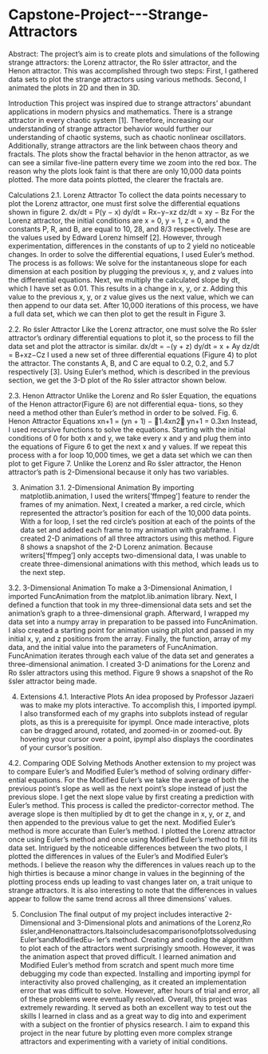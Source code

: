 # Capstone-Project---Strange-Attractors

Abstract: The project’s aim is to create plots and simulations of the following strange attractors: the Lorenz attractor, the Ro ̈ssler attractor, and the Henon attractor. This was accomplished through two steps: First, I gathered data sets to plot the strange attractors using various methods. Second, I animated the plots in 2D and then in 3D.

Introduction
This project was inspired due to strange attractors’ abundant applications in modern physics and mathematics. There is a strange attractor in every chaotic system [1]. Therefore, increasing our understanding of strange attractor behavior would further our understanding of chaotic systems, such as chaotic nonlinear oscillators. Additionally, strange attractors are the link between chaos theory and fractals. The plots show the fractal behavior in the henon attractor, as we can see a similar five-line pattern every time we zoom into the red box. The reason why the plots look faint is that there are only 10,000 data points plotted. The more data points plotted, the clearer the fractals are.

Calculations
2.1. Lorenz Attractor
To collect the data points necessary to plot the Lorenz attractor, one must first solve the differential equations shown in figure 2.
dx/dt = P(y − x) dy/dt = Rx−y−xz dz/dt = xy − Bz
For the Lorenz attractor, the initial conditions are x = 0, y = 1, z = 0, and the constants P, R, and B, are equal to 10, 28, and 8/3 respectively. These are the values used by Edward Lorenz himself [2]. However, through experimentation, differences in the constants of up to 2 yield no noticeable changes.
In order to solve the differential equations, I used Euler’s method. The process is as follows: We solve for the instantaneous slope for each dimension at each position by plugging the previous x, y, and z values into the differential equations. Next, we multiply the calculated slope by dt, which I have set as 0.01. This results in a change in x, y, or z. Adding this value to the previous x, y, or z value gives us the next value, which we can then append to our data set. After 10,000 iterations of this process, we have a full data set, which we can then plot to get the result in Figure 3.

2.2. Ro ̈ssler Attractor
Like the Lorenz attractor, one must solve the Ro ̈ssler attractor’s ordinary differential equations to plot it, so the process to fill the data set and plot the attractor is similar.
dx/dt = −(y + z) dy/dt = x + Ay dz/dt = B+xz−Cz
I used a new set of three differential equations (Figure 4) to plot the attractor. The constants A, B, and C are equal to 0.2, 0.2, and 5.7 respectively [3]. Using Euler’s method, which is described in the previous section, we get the 3-D plot of the Ro ̈ssler attractor shown below.

2.3. Henon Attractor
Unlike the Lorenz and Ro ̈ssler Equation, the equations of the Henon attractor(Figure 6) are not differential equa- tions, so they need a method other than Euler’s method in order to be solved.
Fig. 6. Henon Attractor Equations xn+1 = (yn + 1) − 􏰀1.4xn2􏰁
yn+1 = 0.3xn
Instead, I used recursive functions to solve the equations. Starting with the initial conditions of 0 for both x and y, we take every x and y and plug them into the equations of Figure 6 to get the next x and y values. If we repeat this process with a for loop 10,000 times, we get a data set which we can then plot to get Figure 7.
Unlike the Lorenz and Ro ̈ssler attractor, the Henon attractor’s path is 2-Dimensional because it only has two variables.

3. Animation
3.1. 2-Dimensional Animation
By importing matplotlib.animation, I used the writers[’ffmpeg’] feature to render the frames of my animation. Next, I created a marker, a red circle, which represented the attractor’s position for each of the 10,000 data points. With a for loop, I set the red circle’s position at each of the points of the data set and added each frame to my animation with grabframe. I created 2-D animations of all three attractors using this method. Figure 8 shows a snapshot of the 2-D Lorenz animation. Because writers[’ffmpeg’] only accepts two-dimensional data, I was unable to create three-dimensional animations with this method, which leads us to the next step.

3.2. 3-Dimensional Animation
To make a 3-Dimensional Animation, I imported FuncAnimation from the matplot.lib.animation library. Next, I defined a function that took in my three-dimensional data sets and set the animation’s graph to a three-dimensional graph. Afterward, I wrapped my data set into a numpy array in preparation to be passed into FuncAnimation. I also created a starting point for animation using plt.plot and passed in my initial x, y, and z positions from the array. Finally, the function, array of my data, and the initial value into the parameters of FuncAnimation. FuncAnimation iterates through each value of the data set and generates a three-dimensional animation. I created 3-D animations for the Lorenz and Ro ̈ssler attractors using this method. Figure 9 shows a snapshot of the Ro ̈ssler attractor being made.

4. Extensions
4.1. Interactive Plots
An idea proposed by Professor Jazaeri was to make my plots interactive. To accomplish this, I imported ipympl. I also transformed each of my graphs into subplots instead of regular plots, as this is a prerequisite for ipympl. Once made interactive, plots can be dragged around, rotated, and zoomed-in or zoomed-out. By hovering your cursor over a point, ipympl also displays the coordinates of your cursor’s position.

4.2. Comparing ODE Solving Methods
Another extension to my project was to compare Euler’s and Modified Euler’s method of solving ordinary differ- ential equations. For the Modified Euler’s we take the average of both the previous point’s slope as well as the next point’s slope instead of just the previous slope. I get the next slope value by first creating a prediction with Euler’s method. This process is called the predictor-corrector method. The average slope is then multiplied by dt to get the change in x, y, or z, and then appended to the previous value to get the next. Modified Euler’s method is more accurate than Euler’s method. I plotted the Lorenz attractor once using Euler’s method and once using Modified Euler’s method to fill its data set.
Intrigued by the noticeable differences between the two plots, I plotted the differences in values of the Euler’s and Modified Euler’s methods.
I believe the reason why the differences in values reach up to the high thirties is because a minor change in values in the beginning of the plotting process ends up leading to vast changes later on, a trait unique to strange attractors. It is also interesting to note that the differences in values appear to follow the same trend across all three dimensions’ values.

5. Conclusion
The final output of my project includes interactive 2-Dimensional and 3-Dimensional plots and animations of the Lorenz,Ro ̈ssler,andHenonattractors.ItalsoincludesacomparisonofplotssolvedusingEuler’sandModifiedEu- ler’s method. Creating and coding the algorithm to plot each of the attractors went surprisingly smooth. However, it was the animation aspect that proved difficult. I learned animation and Modified Euler’s method from scratch and spent much more time debugging my code than expected. Installing and importing ipympl for interactivity also proved challenging, as it created an implementation error that was difficult to solve. However, after hours of trial and error, all of these problems were eventually resolved. Overall, this project was extremely rewarding. It served as both an excellent way to test out the skills I learned in class and as a great way to dig into and experiment with a subject on the frontier of physics research. I aim to expand this project in the near future by plotting even more complex strange attractors and experimenting with a variety of initial conditions.
